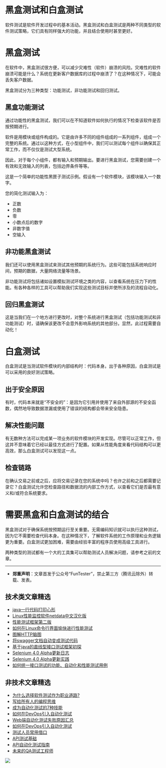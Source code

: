 # 黑盒测试和白盒测试



软件测试是软件开发过程中的基本活动。黑盒测试和白盒测试是两种不同类型的软件测试策略，它们具有同样强大的功能，并且结合使用时甚至更好。


# 黑盒测试

在软件中，黑盒测试很方便，可以减少灾难性（软件）崩溃的风险。灾难性的软件崩溃可能是什么？系统在更新客户数据库的过程中崩溃了？在这种情况下，可能会丢失客户数据。

黑盒测试分为三种类型：功能测试，非功能测试和回归测试。

## 黑盒功能测试

通过功能性的黑盒测试，我们可以在不知道软件如何执行的情况下检查该软件是否按预期进行。

软件是用模块或组件构成的。它是由许多不同的组件组成的一系列组件，组成一个完整的系统。通过以这种方式，在小型组件中，我们可以测试每个组件以确保其正常工作，而不仅仅是测试大型系统。

因此，对于每个小组件，都有输入和预期输出。要进行黑盒测试，您需要创建一个有效和无效输入的列表，包括边界条件等等。

这是一个简单的功能性黑匣子测试示例。假设有一个软件模块，该模块输入一个数字。

您的简化测试输入为：

* 正数
* 负数
* 零
* 小数点后的数字
* 非数字值
* 空输入

## 非功能黑盒测试

我们还可以使用黑盒测试来测试其他预期的系统行为。这些可能包括系统响应时间，预期的数据，大量网络流量等场景。

非功能测试将包括诸如设置模拟测试环境之类的内容，以查看系统在压力下的性能。有各种各样的工具可以帮助我们实现这些测试目标并使所涉及的流程自动化。

## 回归黑盒测试

这是当我们在一个地方进行更改时，对整个系统进行黑盒测试（包括功能测试和非功能测试）时，请确保该更改不会意外影响系统的其他部分。显然，此过程需要自动化！

# 白盒测试

白盒测试是当测试软件模块的内部结构时：代码本身。出于各种原因，白盒测试是可以采用的良好测试策略。

## 出于安全原因

有时，代码本来就是“不安全的”：是因为它引用并使用了来自外部源的不安全函数，偶然地导致数据泄漏或使用了错误的结构都会带来安全隐患。

## 解决性能问题

有无数种方法可以完成某一项业务的软件模块的开发实现。尽管可以正常工作，但这并不意味着它已经以最佳方式进行了配置。如果从性能角度来看代码结构可以更高效，那么白盒测试可以发现这一点。

## 检查链路

在确认交易之前或之后，应将交易记录在您的系统中吗？也许之前和之后都需要记录它？白盒测试允许您检查路径和数据流的内部工作方式，以查看它们是否最有意义和/或符合系统要求。

# 需要黑盒和白盒测试的结合

黑盒测试对于确保系统按预期运行至关重要。无需编码知识就可以执行这种测试，因为它不需要检查代码本身。在这种情况下，了解软件系统的工作原理和业务逻辑更为重要。白盒测试更加困难，需要由经验丰富的程序员使用高级工具进行。

两种类型的测试都有一个大的工具集可以帮助测试人员解决问题，请参考之前的文章。

---
* **郑重声明**：文章首发于公众号“FunTester”，禁止第三方（腾讯云除外）转载、发表。

## 技术类文章精选

- [java一行代码打印心形](https://mp.weixin.qq.com/s/QPSryoSbViVURpSa9QXtpg)
- [Linux性能监控软件netdata中文汉化版](https://mp.weixin.qq.com/s/fdXtK-5WwKnxjLZdyg6-nA)
- [性能测试框架第二版](https://mp.weixin.qq.com/s/JPyGQ2DRC6EVBmZkxAoVWA)
- [如何在Linux命令行界面愉快进行性能测试](https://mp.weixin.qq.com/s/fwGqBe1SpA2V0lPfAOd04Q)
- [图解HTTP脑图](https://mp.weixin.qq.com/s/100Vm8FVEuXs0x6rDGTipw)
- [将swagger文档自动变成测试代码](https://mp.weixin.qq.com/s/SY8mVenj0zMe5b47GS9VSQ)
- [基于java的直线型接口测试框架初探](https://mp.weixin.qq.com/s/xhg4exdb1G18-nG5E7exkQ)
- [Selenium 4.0 Alpha更新日志](https://mp.weixin.qq.com/s/tU7sm-pcbpRNwDU9D3OVTQ)
- [Selenium 4.0 Alpha更新实践](https://mp.weixin.qq.com/s/yT9wpO5o5aWBUus494TIHw)
- [如何统一接口测试的功能、自动化和性能测试用例](https://mp.weixin.qq.com/s/1xqtXNVw7BdUa03nVcsMTg)

## 非技术文章精选

- [为什么选择软件测试作为职业道路?](https://mp.weixin.qq.com/s/o83wYvFUvy17kBPLDO609A)
- [写给所有人的编程思维](https://mp.weixin.qq.com/s/Oj33UCnYfbUgzsBzEm2GPQ)
- [成为自动化测试的7种技能](https://mp.weixin.qq.com/s/e-HAGMO0JLR7VBBWLvk0dQ)
- [如何在DevOps引入自动化测试](https://mp.weixin.qq.com/s/MclK3VvMN1dsiXXJO8g7ig)
- [Web端自动化测试失败原因汇总](https://mp.weixin.qq.com/s/qzFth-Q9e8MTms1M8L5TyA)
- [如何在DevOps引入自动化测试](https://mp.weixin.qq.com/s/MclK3VvMN1dsiXXJO8g7ig)
- [测试人员常用借口](https://mp.weixin.qq.com/s/0k_Ciud2sOpRb5PPiVzECw)
- [API测试基础](https://mp.weixin.qq.com/s/bkbUEa9CF21xMYSlhPcULw)
- [API自动化测试指南](https://mp.weixin.qq.com/s/uy_Vn_ZVUEu3YAI1gW2T_A)
- [未来的QA测试工程师](https://mp.weixin.qq.com/s/ngL4sbEjZm7OFAyyWyQ3nQ)


![](https://mmbiz.qpic.cn/mmbiz_jpg/13eN86FKXzCMW6WN4Wch71qNtGQvxLRSGejZpr37OWa7CDYg5e4ZeanaGWuBgRAX3jicJNIhcyyZPXbKByXcl7w/640?wx_fmt=jpeg&tp=webp&wxfrom=5&wx_lazy=1&wx_co=1)